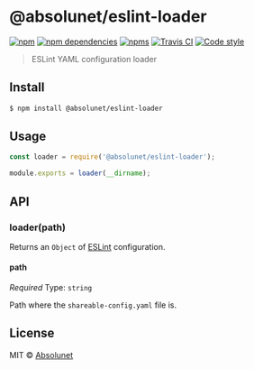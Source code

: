 # @absolunet/eslint-loader

[![npm](https://img.shields.io/npm/v/@absolunet/eslint-loader.svg)](https://www.npmjs.com/package/@absolunet/eslint-loader)
[![npm dependencies](https://david-dm.org/absolunet/node-config-loader/status.svg?path=packages/eslint)](https://david-dm.org/absolunet/node-config-loader?path=packages/eslint)
[![npms](https://badges.npms.io/%40absolunet%2Feslint-loader.svg)](https://npms.io/search?q=%40absolunet%2Feslint-loader)
[![Travis CI](https://api.travis-ci.org/absolunet/node-config-loader.svg?branch=master)](https://travis-ci.org/absolunet/node-config-loader/builds)
[![Code style](https://img.shields.io/badge/code_style-@absolunet/node-659d32.svg)](https://github.com/absolunet/eslint-config)

> ESLint YAML configuration loader


## Install

```sh
$ npm install @absolunet/eslint-loader
```


## Usage

```js
const loader = require('@absolunet/eslint-loader');

module.exports = loader(__dirname);
```


## API

### loader(path)

Returns an `Object` of [ESLint](https://eslint.org) configuration.

#### path

*Required*
Type: `string`

Path where the `shareable-config.yaml` file is.



## License

MIT © [Absolunet](https://absolunet.com)
